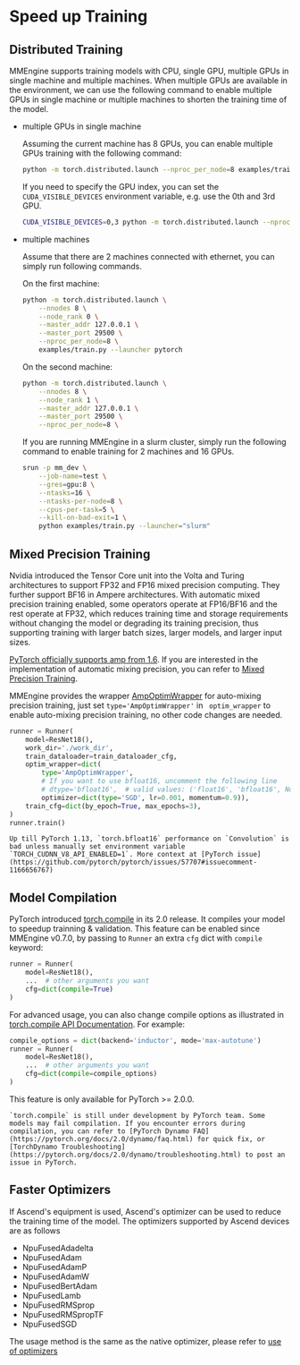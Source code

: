 # Speed up Training

## Distributed Training

MMEngine supports training models with CPU, single GPU, multiple GPUs in single machine and multiple machines. When multiple GPUs are available in the environment, we can use the following command to enable multiple GPUs in single machine or multiple machines to shorten the training time of the model.

- multiple GPUs in single machine

  Assuming the current machine has 8 GPUs, you can enable multiple GPUs training with the following command:

  ```bash
  python -m torch.distributed.launch --nproc_per_node=8 examples/train.py --launcher pytorch
  ```

  If you need to specify the GPU index, you can set the `CUDA_VISIBLE_DEVICES` environment variable, e.g. use the 0th and 3rd GPU.

  ```bash
  CUDA_VISIBLE_DEVICES=0,3 python -m torch.distributed.launch --nproc_per_node=2 examples/train.py --launcher pytorch
  ```

- multiple machines

  Assume that there are 2 machines connected with ethernet, you can simply run following commands.

  On the first machine:

  ```bash
  python -m torch.distributed.launch \
      --nnodes 8 \
      --node_rank 0 \
      --master_addr 127.0.0.1 \
      --master_port 29500 \
      --nproc_per_node=8 \
      examples/train.py --launcher pytorch
  ```

  On the second machine:

  ```bash
  python -m torch.distributed.launch \
      --nnodes 8 \
      --node_rank 1 \
      --master_addr 127.0.0.1 \
      --master_port 29500 \
      --nproc_per_node=8 \
  ```

  If you are running MMEngine in a slurm cluster, simply run the following command to enable training for 2 machines and 16 GPUs.

  ```bash
  srun -p mm_dev \
      --job-name=test \
      --gres=gpu:8 \
      --ntasks=16 \
      --ntasks-per-node=8 \
      --cpus-per-task=5 \
      --kill-on-bad-exit=1 \
      python examples/train.py --launcher="slurm"
  ```

## Mixed Precision Training

Nvidia introduced the Tensor Core unit into the Volta and Turing architectures to support FP32 and FP16 mixed precision computing. They further support BF16 in Ampere architectures. With automatic mixed precision training enabled, some operators operate at FP16/BF16 and the rest operate at FP32, which reduces training time and storage requirements without changing the model or degrading its training precision, thus supporting training with larger batch sizes, larger models, and larger input sizes.

[PyTorch officially supports amp from 1.6](https://pytorch.org/blog/accelerating-training-on-nvidia-gpus-with-pytorch-automatic-mixed-precision/). If you are interested in the implementation of automatic mixing precision, you can refer to [Mixed Precision Training](https://docs.nvidia.com/deeplearning/performance/mixed-precision-training/index.html).

MMEngine provides the wrapper [AmpOptimWrapper](mmengine.optim.AmpOptimWrapper) for auto-mixing precision training, just set `type='AmpOptimWrapper'` in ` optim_wrapper` to enable auto-mixing precision training, no other code changes are needed.

```python
runner = Runner(
    model=ResNet18(),
    work_dir='./work_dir',
    train_dataloader=train_dataloader_cfg,
    optim_wrapper=dict(
        type='AmpOptimWrapper',
        # If you want to use bfloat16, uncomment the following line
        # dtype='bfloat16',  # valid values: ('float16', 'bfloat16', None)
        optimizer=dict(type='SGD', lr=0.001, momentum=0.9)),
    train_cfg=dict(by_epoch=True, max_epochs=3),
)
runner.train()
```

```{warning}
Up till PyTorch 1.13, `torch.bfloat16` performance on `Convolution` is bad unless manually set environment variable `TORCH_CUDNN_V8_API_ENABLED=1`. More context at [PyTorch issue](https://github.com/pytorch/pytorch/issues/57707#issuecomment-1166656767)
```

## Model Compilation

PyTorch introduced [torch.compile](https://pytorch.org/docs/2.0/dynamo/get-started.html) in its 2.0 release. It compiles your model to speedup trainning & validation. This feature can be enabled since MMEngine v0.7.0, by passing to `Runner` an extra `cfg` dict with `compile` keyword:

```python
runner = Runner(
    model=ResNet18(),
    ...  # other arguments you want
    cfg=dict(compile=True)
)
```

For advanced usage, you can also change compile options as illustrated in [torch.compile API Documentation](https://pytorch.org/docs/2.0/generated/torch.compile.html#torch-compile). For example:

```python
compile_options = dict(backend='inductor', mode='max-autotune')
runner = Runner(
    model=ResNet18(),
    ...  # other arguments you want
    cfg=dict(compile=compile_options)
)
```

This feature is only available for PyTorch >= 2.0.0.

```{warning}
`torch.compile` is still under development by PyTorch team. Some models may fail compilation. If you encounter errors during compilation, you can refer to [PyTorch Dynamo FAQ](https://pytorch.org/docs/2.0/dynamo/faq.html) for quick fix, or [TorchDynamo Troubleshooting](https://pytorch.org/docs/2.0/dynamo/troubleshooting.html) to post an issue in PyTorch.
```

## Faster Optimizers

If Ascend's equipment is used, Ascend's optimizer can be used to reduce the training time of the model. The optimizers supported by Ascend devices are as follows

- NpuFusedAdadelta
- NpuFusedAdam
- NpuFusedAdamP
- NpuFusedAdamW
- NpuFusedBertAdam
- NpuFusedLamb
- NpuFusedRMSprop
- NpuFusedRMSpropTF
- NpuFusedSGD

The usage method is the same as the native optimizer, please refer to [use of optimizers](../tutorials/optim_wrapper.md#configure-the-optimwapper-in-runner)
